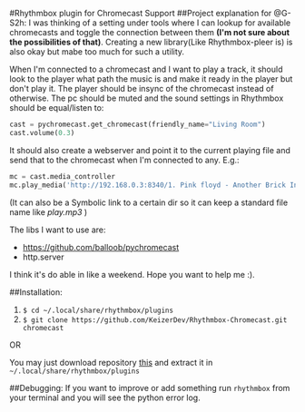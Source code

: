 #Rhythmbox plugin for Chromecast Support
##Project explanation for @G-S2h:
I was thinking of a setting under tools where I can lookup for available chromecasts and toggle the connection between them **(I'm not sure about the possibilities of that)**. Creating a new library(Like Rhythmbox-pleer is) is also okay but mabe too much for such a utility.

When I'm connected to a chromecast and I want to play a track, it should look to the player what path the music is and make it ready in the player but don't play it. The player should be insync of the chromecast instead of otherwise. The pc should be muted and the sound settings in Rhythmbox should be equal/listen to:  
```python
cast = pychromecast.get_chromecast(friendly_name="Living Room")
cast.volume(0.3)
```

It should also create a webserver and point it to the current playing file and send that to the chromecast when I'm connected to any. E.g.:
```python
mc = cast.media_controller
mc.play_media('http://192.168.0.3:8340/1. Pink floyd - Another Brick In The Wall.mp3', 'video/mp3')
```
(It can also be a Symbolic link to a certain dir so it can keep a standard file name like *play.mp3* )


The libs I want to use are:
- https://github.com/balloob/pychromecast
- http.server

I think it's do able in like a weekend. Hope you want to help me :).

##Installation: 
1. `$ cd ~/.local/share/rhythmbox/plugins`
2. `$ git clone https://github.com/KeizerDev/Rhythmbox-Chromecast.git chromecast`

OR  

You may just download repository [this](https://github.com/KeizerDev/Rhythmbox-Chromecast/archive/master.zip) and extract it in `~/.local/share/rhythmbox/plugins`

##Debugging:
If you want to improve or add something run `rhythmbox` from your terminal and you will see the python error log.
